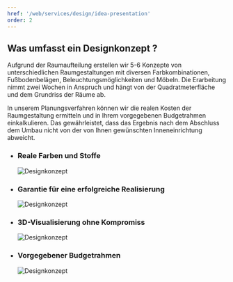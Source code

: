 ```yaml
---
href: '/web/services/design/idea-presentation'
order: 2
---
```

## Was umfasst ein **Designkonzept** ?
Aufgrund der Raumaufteilung erstellen wir 5-6 Konzepte von unterschiedlichen Raumgestaltungen mit diversen Farbkombinationen, Fußbodenbelägen, Beleuchtungsmöglichkeiten und Möbeln. Die Erarbeitung nimmt zwei Wochen in Anspruch und hängt von der Quadratmeterfläche und dem  Grundriss der Räume ab.

In unserem Planungsverfahren können wir die realen Kosten der Raumgestaltung ermitteln und in Ihrem vorgegebenen Budgetrahmen einkalkulieren. Das gewährleistet, dass das Ergebnis nach dem Abschluss dem Umbau nicht von der von Ihnen gewünschten Inneneinrichtung abweicht.

- ### Reale **Farben und Stoffe**
    ![Designkonzept](../images/idea-preview-01.png)
- ### Garantie für eine **erfolgreiche Realisierung**
    ![Designkonzept](../images/idea-preview-02.png)
- ### **3D-Visualisierung** ohne Kompromiss
    ![Designkonzept](../images/idea-preview-03.png)
- ### Vorgegebener **Budgetrahmen**
    ![Designkonzept](../images/idea-preview-04.png)